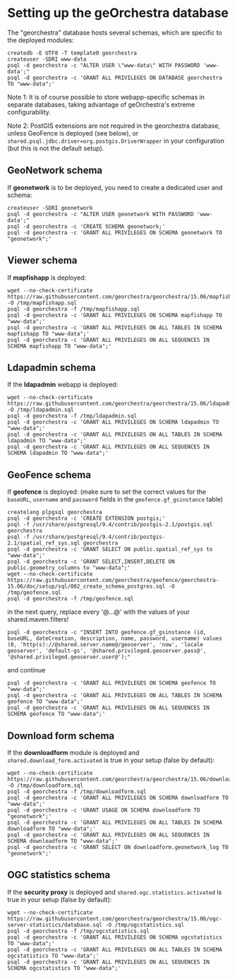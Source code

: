 # Setting up the geOrchestra database

The "georchestra" database hosts several schemas, which are specific to the deployed modules:
```
createdb -E UTF8 -T template0 georchestra
createuser -SDRI www-data
psql -d georchestra -c "ALTER USER \"www-data\" WITH PASSWORD 'www-data';"
psql -d georchestra -c 'GRANT ALL PRIVILEGES ON DATABASE georchestra TO "www-data";'
```

Note 1: It is of course possible to store webapp-specific schemas in separate databases, taking advantage of geOrchestra's extreme configurability.

Note 2: PostGIS extensions are not required in the georchestra database, unless GeoFence is deployed (see below), or ```shared.psql.jdbc.driver=org.postgis.DriverWrapper``` in your configuration (but this is not the default setup).

## GeoNetwork schema

If **geonetwork** is to be deployed, you need to create a dedicated user and schema:
```
createuser -SDRI geonetwork
psql -d georchestra -c "ALTER USER geonetwork WITH PASSWORD 'www-data';"
psql -d georchestra -c 'CREATE SCHEMA geonetwork;'
psql -d georchestra -c 'GRANT ALL PRIVILEGES ON SCHEMA geonetwork TO "geonetwork";'
```

## Viewer schema

If **mapfishapp** is deployed:
```
wget --no-check-certificate https://raw.githubusercontent.com/georchestra/georchestra/15.06/mapfishapp/database.sql -O /tmp/mapfishapp.sql
psql -d georchestra -f /tmp/mapfishapp.sql
psql -d georchestra -c 'GRANT ALL PRIVILEGES ON SCHEMA mapfishapp TO "www-data";'
psql -d georchestra -c 'GRANT ALL PRIVILEGES ON ALL TABLES IN SCHEMA mapfishapp TO "www-data";'
psql -d georchestra -c 'GRANT ALL PRIVILEGES ON ALL SEQUENCES IN SCHEMA mapfishapp TO "www-data";'
```

## Ldapadmin schema

If the **ldapadmin** webapp is deployed:
```
wget --no-check-certificate https://raw.githubusercontent.com/georchestra/georchestra/15.06/ldapadmin/database.sql -O /tmp/ldapadmin.sql
psql -d georchestra -f /tmp/ldapadmin.sql
psql -d georchestra -c 'GRANT ALL PRIVILEGES ON SCHEMA ldapadmin TO "www-data";'
psql -d georchestra -c 'GRANT ALL PRIVILEGES ON ALL TABLES IN SCHEMA ldapadmin TO "www-data";'
psql -d georchestra -c 'GRANT ALL PRIVILEGES ON ALL SEQUENCES IN SCHEMA ldapadmin TO "www-data";'
```

## GeoFence schema

If **geofence** is deployed: (make sure to set the correct values for the ```baseURL```, ```username``` and ```password``` fields in the ```geofence.gf_gsinstance``` table)
```
createlang plpgsql georchestra
psql -d georchestra -c 'CREATE EXTENSION postgis;'
psql -f /usr/share/postgresql/9.4/contrib/postgis-2.1/postgis.sql georchestra
psql -f /usr/share/postgresql/9.4/contrib/postgis-2.1/spatial_ref_sys.sql georchestra
psql -d georchestra -c 'GRANT SELECT ON public.spatial_ref_sys to "www-data";'
psql -d georchestra -c 'GRANT SELECT,INSERT,DELETE ON public.geometry_columns to "www-data";'
wget --no-check-certificate https://raw.githubusercontent.com/georchestra/geofence/georchestra-15.06/doc/setup/sql/002_create_schema_postgres.sql -O /tmp/geofence.sql
psql -d georchestra -f /tmp/geofence.sql
```
in the next query, replace every '@...@' with the values of your shared.maven.filters!
```
psql -d georchestra -c "INSERT INTO geofence.gf_gsinstance (id, baseURL, dateCreation, description, name, password, username) values (0, 'http(s)://@shared.server.name@/geoserver', 'now', 'locale geoserver', 'default-gs', '@shared.privileged.geoserver.pass@', '@shared.privileged.geoserver.user@');"
```
and continue
```
psql -d georchestra -c 'GRANT ALL PRIVILEGES ON SCHEMA geofence TO "www-data";'
psql -d georchestra -c 'GRANT ALL PRIVILEGES ON ALL TABLES IN SCHEMA geofence TO "www-data";'
psql -d georchestra -c 'GRANT ALL PRIVILEGES ON ALL SEQUENCES IN SCHEMA geofence TO "www-data";'
```

## Download form schema

If the **downloadform** module is deployed and ```shared.download_form.activated``` is true in your setup (false by default):
```
wget --no-check-certificate https://raw.githubusercontent.com/georchestra/georchestra/15.06/downloadform/database.sql -O /tmp/downloadform.sql
psql -d georchestra -f /tmp/downloadform.sql
psql -d georchestra -c 'GRANT ALL PRIVILEGES ON SCHEMA downloadform TO "www-data";'
psql -d georchestra -c 'GRANT USAGE ON SCHEMA downloadform TO "geonetwork";'
psql -d georchestra -c 'GRANT ALL PRIVILEGES ON ALL TABLES IN SCHEMA downloadform TO "www-data";'
psql -d georchestra -c 'GRANT ALL PRIVILEGES ON ALL SEQUENCES IN SCHEMA downloadform TO "www-data";'
psql -d georchestra -c 'GRANT SELECT ON downloadform.geonetwork_log TO "geonetwork";'
```

## OGC statistics schema

If the **security proxy** is deployed and ```shared.ogc.statistics.activated``` is true in your setup (false by default):
```
wget --no-check-certificate https://raw.githubusercontent.com/georchestra/georchestra/15.06/ogc-server-statistics/database.sql -O /tmp/ogcstatistics.sql
psql -d georchestra -f /tmp/ogcstatistics.sql
psql -d georchestra -c 'GRANT ALL PRIVILEGES ON SCHEMA ogcstatistics TO "www-data";'
psql -d georchestra -c 'GRANT ALL PRIVILEGES ON ALL TABLES IN SCHEMA ogcstatistics TO "www-data";'
psql -d georchestra -c 'GRANT ALL PRIVILEGES ON ALL SEQUENCES IN SCHEMA ogcstatistics TO "www-data";'
```

